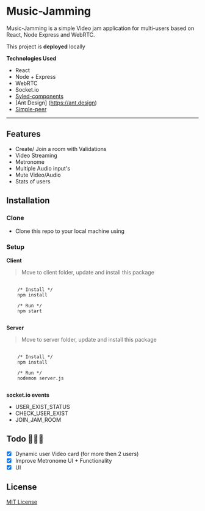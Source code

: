 # Music-Jamming

Music-Jamming is a simple Video jam application for multi-users based on React, Node Express and WebRTC.

This project is **deployed** locally

**Technologies Used**

- React
- Node + Express
- WebRTC
- Socket.io
- [Syled-components](https://styled-components.com/)
- [Ant Design] (https://ant.design)
- [Simple-peer](https://github.com/feross/simple-peer)


---

## Features

- Create/ Join a room with Validations
- Video Streaming
- Metronome
- Multiple Audio input's
- Mute Video/Audio
- Stats of users

## Installation
### Clone
- Clone this repo to your local machine using

### Setup
**Client**
> Move to client folder, update and install this package
<pre>
  <code>
    /* Install */
    npm install
    
    /* Run */
    npm start
  </code>
</pre>

**Server**
> Move to server folder, update and install this package
<pre>
  <code>
    /* Install */
    npm install
    
    /* Run */
    nodemon server.js
  </code>
</pre>

**socket.io events**
- USER_EXIST_STATUS
- CHECK_USER_EXIST
- JOIN_JAM_ROOM

## Todo 🔨🔨🔨

- [x] Dynamic user Video card (for more then 2 users)
- [x] Improve Metronome UI + Functionality
- [x] UI

## License
[MIT License](./LICENSE)
